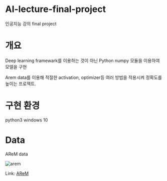 # AI-lecture-final-project
인공지능 강의 final project

개요
====

Deep learning framewark를 이용하는 것이 아닌 Python numpy 모듈을 이용하여 모델을 구현

Arem data를 이용해 적절한 activation, optimizer등 여러 방법을 적용시켜 정확도를 높이는 프로젝트.

구현 환경
=========

python3 windows 10

Data
=====

AReM data

![arem](https://user-images.githubusercontent.com/60774392/99532090-1adff080-29e7-11eb-844a-6ed63dfce874.PNG)

Link: [AReM][datasetlink]

[datasetlink]: https://archive.ics.uci.edu/ml/datasets/Activity+Recognition+system+based+on+Multisensor+data+fusion+(AReM)
